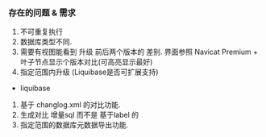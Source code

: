 ### 存在的问题 & 需求

1. 不可重复执行
2. 数据库类型不同.
3. 需要有视图能看到 升级 前后两个版本的 差别. 界面参照 Navicat Premium  +  叶子节点显示个版本对比(可高亮显示最好) 
4. 指定范围内升级 (Liquibase是否可扩展支持) 


- liquibase 

1. 基于 changlog.xml  的对比功能. 
2. 生成对比 增量sql 而不是 基于label 的
3. 指定范围的数据库元数据导出功能. 



















